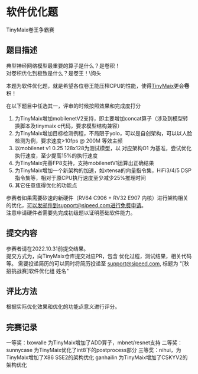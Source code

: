 # 软件优化题
TinyMaix卷王争霸赛

## 题目描述
典型神经网络模型最重要的算子是什么？是卷积！   
对卷积优化到极致是什么？是卷王！\狗头   

本题为软件优化题，就是希望各位卷王能压榨CPU的性能，使得[TinyMaix](https://github.com/sipeed/TinyMaix)更会**卷**积！

在以下题目中任选其一，评审的时候按照效果和完成度打分
1. 为TinyMaix增加mobilenetV2支持，即主要增加concat算子（涉及到模型转换脚本及tinymaix c代码，要求模型结构兼容）
2. 为TinyMaix增加目标检测例程，不局限于yolo，可以是自创架构，可以以人脸检测为例，要求速度>10fps @ 200M 等效主频
3. 以mobilenet v1 0.25 128x128为测试模型，以 对应架构O1 为基准，尝试优化执行速度，至少提高15%的执行速度
4. 为TinyMaix完善FP8支持，支持mobilenetV1运算出正确结果
5. 为TinyMaix增加一个新架构的加速，如xtensa的向量指令集，HiFi3/4/5 DSP指令集等，相对于原CPU执行速度至少减少25%推理时间
6. 其它任意值得优化的功能点

参赛者如果需要矽速的新硬件（RV64 C906 + RV32 E907 内核）进行架构相关的优化，可以发邮件到support@sipeed.com进行免费申请。   
注意申请硬件者需要先完成初级题以证明基础软件能力。  


## 提交内容
参赛者请在2022.10.31前提交结果。     
提交方式为，向TinyMaix仓库提交对应PR，包含 优化过程，测试结果，相关代码 等。
需要投递简历的可以同时将简历投递至 support@sipeed.com, 标题为 "[秋招挑战赛]软件优化组 姓名"  

## 评比方法
根据实际优化效果和优化的功能点意义进行评分。 

## 完赛记录
一等奖：lxowalle  为TinyMaix增加了ADD算子，mbnet/resnet支持
二等奖：sunnycase 为TinyMaix优化了int8下的postprocess部分
三等奖：nihui，为TinyMaix增加了X86 SSE2的架构优化
        ganhailin 为TinyMaix增加了CSKYV2的架构优化


